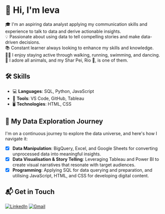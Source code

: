 # 👋 Hi, I'm Ieva

🎓 I'm an aspiring data analyst applying my communication skills and experience to talk to data and derive actionable insights.  
💡 Passionate about using data to tell compelling stories and make data-driven decisions.  
📚 Constant learner always looking to enhance my skills and knowledge.  
🏃‍♀️ I enjoy staying active through walking, running, swimming, and dancing. 
🐾 I adore all animals, and my Shar Pei, Rio 🐶, is one of them.

## 🛠️ Skills
- 💻 **Languages**: SQL, Python, JavaScript
- 🧰 **Tools**: VS Code, GitHub, Tableau
- 🖥️ **Technologies**: HTML, CSS

## 🌟 My Data Exploration Journey
I'm on a continuous journey to explore the data universe, and here's how I navigate it:
- [x] **Data Manipulation**: BigQuery, Excel, and Google Sheets for converting unprocessed data into meaningful insights.
- [x] **Data Visualisation & Story Telling**: Leveraging Tableau and Power BI to create visual narratives that resonate with target audiences.
- [x] **Programming**: Applying SQL for data querying and preparation, and utilising JavaScript, HTML, and CSS for developing digital content.

## 📬 Get in Touch
[![LinkedIn](https://img.shields.io/badge/LinkedIn-0077B5?style=for-the-badge&logo=linkedin&logoColor=white)](https://www.linkedin.com/in/ieva-kosaite)
[![Gmail](https://img.shields.io/badge/Gmail-D14836?style=for-the-badge&logo=gmail&logoColor=white)](mailto:ieva@gmail.com)


